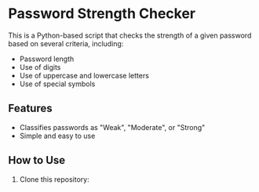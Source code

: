 # Password Strength Checker

This is a Python-based script that checks the strength of a given password based on several criteria, including:
- Password length
- Use of digits
- Use of uppercase and lowercase letters
- Use of special symbols

## Features
- Classifies passwords as "Weak", "Moderate", or "Strong"
- Simple and easy to use

## How to Use
1. Clone this repository:
